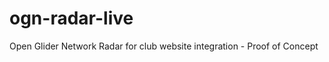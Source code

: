 ogn-radar-live
==============

Open Glider Network Radar for club website integration - Proof of Concept

